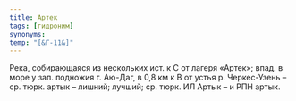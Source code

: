 ```yaml
---
title: Артек
tags: [гидроним]
synonyms:
temp: "[&Г-11&]"
---
```


Река, собирающаяся из нескольких ист. к С от лагеря «Артек»; впад. в море у зап.
подножия г. Аю-Даг, в 0,8 км к В от устья р. Черкес-Узень – ср. тюрк. артык –
лишний; лучший; ср. тюрк. ИЛ Артык – и РПН артык.
